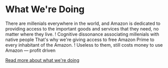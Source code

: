 What We're Doing
================

There are millenials everywhere in the world, and Amazon is dedicated to providing access to the important goods and services that they need, no matter where they live.
! Cognitive dissonance associating millenials with native people
That's why we're giving access to free Amazon Prime to every inhabitant of the Amazon.
! Useless to them, still costs money to use Amazon — profit driven

[Read more about what we're doing](/what-were-doing)
